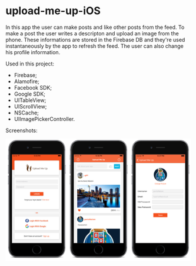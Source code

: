# upload-me-up-iOS
In this app the user can make posts and like other posts from the feed. 
To make a post the user writes a descripton and upload an image from the phone. These informations are stored in the Firebase DB and they're used instantaneously by the app to refresh the feed.
The user can also change his profile information.

Used in this project:
* Firebase;
* Alamofire;
* Facebook SDK;
* Google SDK;
* UITableView;
* UIScrollView;
* NSCache;
* UIImagePickerController.

Screenshots:

![Initial](https://github.com/amadeubandrade/upload-me-up-iOS/blob/master/screenshot.jpg)
